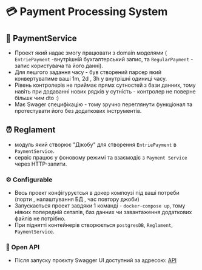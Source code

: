 # 💳 Payment Processing System 

## 💸 PaymentService 
- Проект який надає змогу працювати з domain моделями ( `EntriePayment` -внутрішній бухгалтерський запис, та `RegularPayment` - запис користувача та його данні).
- Для лешгого задання часу - був створений парсер який конвертуватиме ваші 1m, 2d , 3h у внутрішні одиниці часу.
- Рівень контролерів не приймає прямх сутностей з бази данних, тому навіть при додаванні нових рядків у сутність - контролер не поверне більшк чим dto :)
- Має Swager специфікацію - тому зручно переглянути функціонал та протестувати його без додаткових інструментів.
## ⏰ Reglament 
- модуль який створює "Джобу" для створення `EntriePayment` в `PaymentService`.
- сервіс працює у фоновому режимі та взаємодіє з `Payment Service` через HTTP-запити.
### ⚙️ Configurable 
- Весь проект конфігуруєтсья в докер компоузі під ваші потреби (порти , налаштування БД , час повтору джоби)
- Запускається проект завдяки 1 команді - `docker-compose up`, тому ніяких попередній сетапів, баз данних чи завантаження додаткових файлів не потрібно.
- При піднятті контейнерів створюється `postgresDB`, `Reglament`, `PaymentService`.
### 📖 Open API
- Після запуску проєкту Swagger UI доступний за адресою: [API](http://localhost:8080/swagger-ui/index.html)

